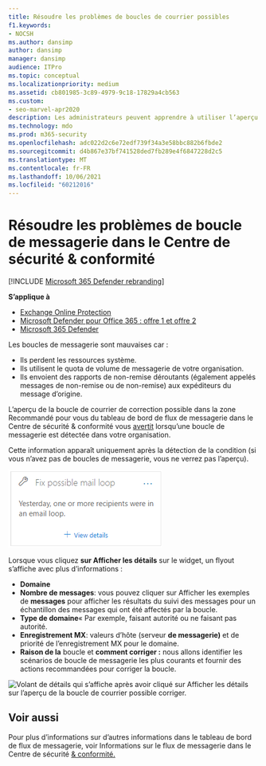 ```yaml
---
title: Résoudre les problèmes de boucles de courrier possibles
f1.keywords:
- NOCSH
ms.author: dansimp
author: dansimp
manager: dansimp
audience: ITPro
ms.topic: conceptual
ms.localizationpriority: medium
ms.assetid: cb801985-3c89-4979-9c18-17829a4cb563
ms.custom:
- seo-marvel-apr2020
description: Les administrateurs peuvent apprendre à utiliser l’aperçu de la boucle de courrier de correction possible dans le tableau de bord de flux de messagerie du Centre de sécurité & conformité pour identifier et corriger les boucles de messagerie dans leur organisation.
ms.technology: mdo
ms.prod: m365-security
ms.openlocfilehash: adc022d2c6e72edf739f34a3e58bbc882b6fbde2
ms.sourcegitcommit: d4b867e37bf741528ded7fb289e4f6847228d2c5
ms.translationtype: MT
ms.contentlocale: fr-FR
ms.lasthandoff: 10/06/2021
ms.locfileid: "60212016"
---
```

# <a name="fix-possible-mail-loop-insight-in-the-security--compliance-center"></a>Résoudre les problèmes de boucle de messagerie dans le Centre de sécurité & conformité

[!INCLUDE [Microsoft 365 Defender rebranding](../includes/microsoft-defender-for-office.md)]

**S’applique à**
- [Exchange Online Protection](exchange-online-protection-overview.md)
- [Microsoft Defender pour Office 365 : offre 1 et offre 2](defender-for-office-365.md)
- [Microsoft 365 Defender](../defender/microsoft-365-defender.md)

Les boucles de messagerie sont mauvaises car :

- Ils perdent les ressources système.
- Ils utilisent le quota de volume de messagerie de votre organisation.
- Ils envoient des rapports de non-remise déroutants (également appelés messages de non-remise ou de non-remise) aux expéditeurs du message d’origine.

L’aperçu de la  boucle de courrier de [](mail-flow-insights-v2.md) correction possible dans la zone Recommandé pour vous du tableau de bord de flux de messagerie dans le Centre de sécurité & conformité vous [avertit](https://protection.office.com) lorsqu’une boucle de messagerie est détectée dans votre organisation. 

Cette information apparaît uniquement après la détection de la condition (si vous n’avez pas de boucles de messagerie, vous ne verrez pas l’aperçu).

![Corriger les règles de flux de messagerie lentes dans la zone Recommandé pour vous du tableau de bord de flux de messagerie.](../../media/mfi-fix-possible-mail-loop.png)

Lorsque vous cliquez **sur Afficher les détails** sur le widget, un flyout s’affiche avec plus d’informations :

- **Domaine**
- **Nombre de messages**: vous pouvez cliquer [](message-trace-scc.md) sur Afficher les exemples de **messages** pour afficher les résultats du suivi des messages pour un échantillon des messages qui ont été affectés par la boucle.
- **Type de domaine**« Par exemple, faisant autorité ou ne faisant pas autorité.
- **Enregistrement MX**: valeurs d’hôte (serveur **de messagerie)** et de priorité de l’enregistrement MX pour le domaine. 
- **Raison de la** boucle et **comment corriger :** nous allons identifier les scénarios de boucle de messagerie les plus courants et fournir des actions recommandées pour corriger la boucle.

![Volant de détails qui s’affiche après avoir cliqué sur Afficher les détails sur l’aperçu de la boucle de courrier possible corriger.](../../media/mfi-fix-possible-mail-loop-details.png)

## <a name="see-also"></a>Voir aussi

Pour plus d’informations sur d’autres informations dans le tableau de bord de flux de messagerie, voir Informations sur le flux de messagerie dans le Centre de sécurité [& conformité.](mail-flow-insights-v2.md)
